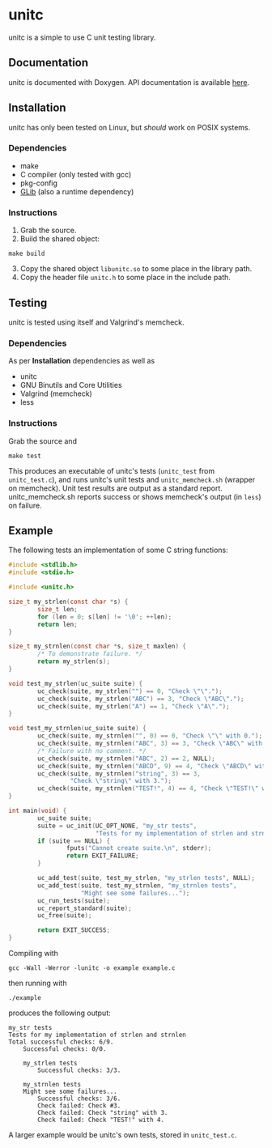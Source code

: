 # unitc

unitc is a simple to use C unit testing library.

## Documentation
unitc is documented with Doxygen. API documentation is available
[here](TODO).

## Installation
unitc has only been tested on Linux, but *should* work on POSIX systems.

### Dependencies
* make
* C compiler (only tested with gcc)
* pkg-config
* [GLib](https://developer.gnome.org/glib/) (also a runtime dependency)

### Instructions
1. Grab the source.
2. Build the shared object:
```
make build
```
3. Copy the shared object `libunitc.so` to some place in the library path.
4. Copy the header file `unitc.h` to some place in the include path.

## Testing
unitc is tested using itself and Valgrind's memcheck.

### Dependencies
As per **Installation** dependencies as well as

* unitc
* GNU Binutils and Core Utilities
* Valgrind (memcheck)
* less

### Instructions
Grab the source and
```
make test
```

This produces an executable of unitc's tests (`unitc_test` from `unitc_test.c`),
and runs unitc's unit tests and `unitc_memcheck.sh` (wrapper on memcheck).
Unit test results are output as a standard report. unitc_memcheck.sh
reports success or shows memcheck's output (in `less`) on failure.

## Example
The following tests an implementation of some C string functions:
```c
#include <stdlib.h>
#include <stdio.h>

#include <unitc.h>

size_t my_strlen(const char *s) {
        size_t len;
        for (len = 0; s[len] != '\0'; ++len);
        return len;
}

size_t my_strnlen(const char *s, size_t maxlen) {
        /* To demonstrate failure. */
        return my_strlen(s);
}

void test_my_strlen(uc_suite suite) {
        uc_check(suite, my_strlen("") == 0, "Check \"\".");
        uc_check(suite, my_strlen("ABC") == 3, "Check \"ABC\".");
        uc_check(suite, my_strlen("A") == 1, "Check \"A\".");
}

void test_my_strnlen(uc_suite suite) {
        uc_check(suite, my_strnlen("", 0) == 0, "Check \"\" with 0.");
        uc_check(suite, my_strnlen("ABC", 3) == 3, "Check \"ABC\" with 3.");
        /* Failure with no comment. */
        uc_check(suite, my_strnlen("ABC", 2) == 2, NULL);
        uc_check(suite, my_strnlen("ABCD", 9) == 4, "Check \"ABCD\" with 9.");
        uc_check(suite, my_strnlen("string", 3) == 3,
                 "Check \"string\" with 3.");
        uc_check(suite, my_strnlen("TEST!", 4) == 4, "Check \"TEST!\" with 4.");
}

int main(void) {
        uc_suite suite;
        suite = uc_init(UC_OPT_NONE, "my_str tests",
                        "Tests for my implementation of strlen and strnlen");
        if (suite == NULL) {
                fputs("Cannot create suite.\n", stderr);
                return EXIT_FAILURE;
        }

        uc_add_test(suite, test_my_strlen, "my_strlen tests", NULL);
        uc_add_test(suite, test_my_strnlen, "my_strnlen tests",
                    "Might see some failures...");
        uc_run_tests(suite);
        uc_report_standard(suite);
        uc_free(suite);

        return EXIT_SUCCESS;
}
```

Compiling with
```
gcc -Wall -Werror -lunitc -o example example.c
```
then running with
```
./example
```

produces the following output:
```
my_str tests
Tests for my implementation of strlen and strnlen
Total successful checks: 6/9.
    Successful checks: 0/0.

    my_strlen tests
        Successful checks: 3/3.

    my_strnlen tests
    Might see some failures...
        Successful checks: 3/6.
        Check failed: Check #3.
        Check failed: Check "string" with 3.
        Check failed: Check "TEST!" with 4.
```

A larger example would be unitc's own tests, stored in `unitc_test.c`.

